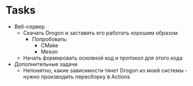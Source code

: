 # Tasks
+ Веб-сервер
    + Скачать Drogon и заставить его работать хорошим образом
        + Попробовать:
            + CMake
            + Meson
    + Начать формировать основной код и протокол для этого кода
+ Дополнительные задачи
    + Непонятно, какие зависимости тянет Drogon из моей системы - нужно производить пересборку в Actions
